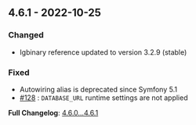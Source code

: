 
## 4.6.1 - 2022-10-25

### Changed

- Igbinary reference updated to version 3.2.9 (stable)

### Fixed

- Autowiring alias is deprecated since Symfony 5.1
- [#128](https://github.com/llaville/php-compatinfo-db/issues/128) : `DATABASE_URL` runtime settings are not applied

**Full Changelog**: [4.6.0...4.6.1](https://github.com/llaville/php-compatinfo-db/compare/4.6.0...4.6.1)
